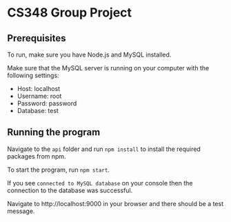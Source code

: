 # CS348 Group Project

## Prerequisites

To run, make sure you have Node.js and MySQL installed.

Make sure that the MySQL server is running on your computer with the following settings:
* Host: localhost
* Username: root
* Password: password
* Database: test

## Running the program

Navigate to the `api` folder and run `npm install` to install the required packages from npm.

To start the program, run `npm start`.

If you see `connected to MySQL database` on your console then the connection to the database was successful.

Navigate to http://localhost:9000 in your browser and there should be a test message.
